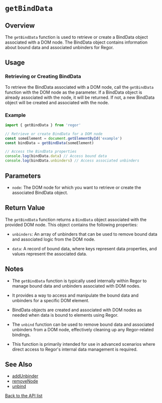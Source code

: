 # `getBindData`

## Overview

The `getBindData` function is used to retrieve or create a BindData object associated with a DOM node. The BindData object contains information about bound data and associated unbinders for Regor.

## Usage

### Retrieving or Creating BindData

To retrieve the BindData associated with a DOM node, call the `getBindData` function with the DOM node as the parameter. If a BindData object is already associated with the node, it will be returned. If not, a new BindData object will be created and associated with the node.

### Example

```javascript
import { getBindData } from 'regor'

// Retrieve or create BindData for a DOM node
const someElement = document.getElementById('example')
const bindData = getBindData(someElement)

// Access the BindData properties
console.log(bindData.data) // Access bound data
console.log(bindData.unbinders) // Access associated unbinders
```

## Parameters

- `node`: The DOM node for which you want to retrieve or create the associated BindData object.

## Return Value

The `getBindData` function returns a `BindData` object associated with the provided DOM node. This object contains the following properties:

- `unbinders`: An array of unbinders that can be used to remove bound data and associated logic from the DOM node.

- `data`: A record of bound data, where keys represent data properties, and values represent the associated data.

## Notes

- The `getBindData` function is typically used internally within Regor to manage bound data and unbinders associated with DOM nodes.

- It provides a way to access and manipulate the bound data and unbinders for a specific DOM element.

- BindData objects are created and associated with DOM nodes as needed when data is bound to elements using Regor.

- The `unbind` function can be used to remove bound data and associated unbinders from a DOM node, effectively cleaning up any Regor-related bindings.

- This function is primarily intended for use in advanced scenarios where direct access to Regor's internal data management is required.

## See Also

- [addUnbinder](addUnbinder.md)
- [removeNode](removeNode.md)
- [unbind](unbind.md)

[Back to the API list](regor-api.md)

